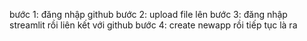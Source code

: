 bước 1: đăng nhập github
bước 2: upload file lên
bước 3: đăng nhập streamlit rồi liên kết với github
bước 4: create newapp rồi tiếp tục là ra
